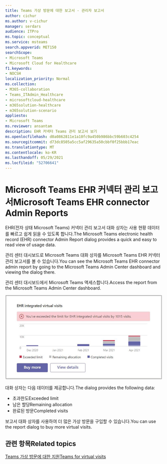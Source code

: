 ```yaml
---
title: Teams 가상 방문에 대한 보고서 - 관리자 보고서
author: cichur
ms.author: v-cichur
manager: serdars
audience: ITPro
ms.topic: conceptual
ms.service: msteams
search.appverid: MET150
searchScope:
- Microsoft Teams
- Microsoft Cloud for Healthcare
f1.keywords:
- NOCSH
localization_priority: Normal
ms.collection:
- M365-collaboration
- Teams_ITAdmin_Healthcare
- microsoftcloud-healthcare
- m365solution-healthcare
- m365solution-scenario
appliesto:
- Microsoft Teams
ms.reviewer: ansantam
description: EHR 커넥터 Teams 관리 보고서 보기
ms.openlocfilehash: d0a0862811e1a10fc9a450b986bbc59b603c4254
ms.sourcegitcommit: d73dc8505a5cc5af29635a50cbbf0f25bbb17eac
ms.translationtype: MT
ms.contentlocale: ko-KR
ms.lasthandoff: 05/29/2021
ms.locfileid: "52706641"
---
```

# <a name="microsoft-teams-ehr-connector-admin-reports"></a><span data-ttu-id="3bec9-103">Microsoft Teams EHR 커넥터 관리 보고서</span><span class="sxs-lookup"><span data-stu-id="3bec9-103">Microsoft Teams EHR connector Admin Reports</span></span>

<span data-ttu-id="3bec9-104">EHR(전자 상태 Microsoft Teams) 커넥터 관리 보고서 대화 상자는 사용 현황 데이터를 빠르고 쉽게 읽을 수 있도록 합니다.</span><span class="sxs-lookup"><span data-stu-id="3bec9-104">The Microsoft Teams electronic health record (EHR) connector Admin Report dialog provides a quick and easy to read view of usage data.</span></span>

<span data-ttu-id="3bec9-105">관리 센터 대시보드로 Microsoft Teams 대화 상자를 Microsoft Teams EHR 커넥터 관리 보고서를 볼 수 있습니다.</span><span class="sxs-lookup"><span data-stu-id="3bec9-105">You can see the Microsoft Teams EHR connector admin report by going to the Microsoft Teams Admin Center dashboard and viewing the dialog there.</span></span>

<span data-ttu-id="3bec9-106">관리 센터 대시보드에서 Microsoft Teams 액세스합니다.</span><span class="sxs-lookup"><span data-stu-id="3bec9-106">Access the report from the Microsoft Teams Admin Center dashboard.</span></span>

 ![가상 방문 할당 및 제한의 대화 상자](../../media/admin-connector-report.png)

<span data-ttu-id="3bec9-108">대화 상자는 다음 데이터를 제공합니다.</span><span class="sxs-lookup"><span data-stu-id="3bec9-108">The dialog provides the following data:</span></span>

- <span data-ttu-id="3bec9-109">초과한도</span><span class="sxs-lookup"><span data-stu-id="3bec9-109">Exceeded limit</span></span>
- <span data-ttu-id="3bec9-110">남은 할당</span><span class="sxs-lookup"><span data-stu-id="3bec9-110">Remaining allocation</span></span>
- <span data-ttu-id="3bec9-111">완료된 방문</span><span class="sxs-lookup"><span data-stu-id="3bec9-111">Completed visits</span></span>

<span data-ttu-id="3bec9-112">보고서 대화 상자를 사용하여 더 많은 가상 방문을 구입할 수 있습니다.</span><span class="sxs-lookup"><span data-stu-id="3bec9-112">You can use the report dialog to buy more virtual visits.</span></span>

## <a name="related-topics"></a><span data-ttu-id="3bec9-113">관련 항목</span><span class="sxs-lookup"><span data-stu-id="3bec9-113">Related topics</span></span>

[<span data-ttu-id="3bec9-114">Teams 가상 방문에 대한 지원</span><span class="sxs-lookup"><span data-stu-id="3bec9-114">Teams for virtual visits</span></span>](ehr-admin.md)
